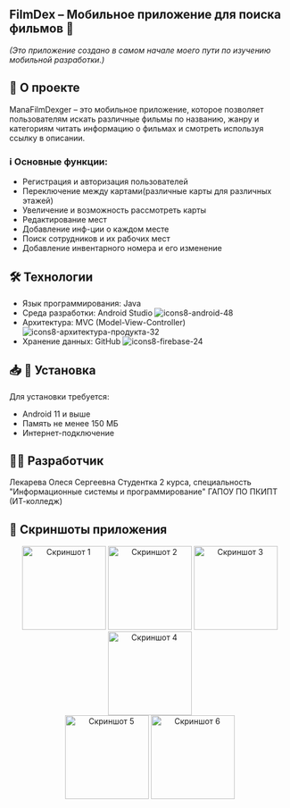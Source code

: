 ## FilmDex – Мобильное приложение для поиска фильмов 📱
*(Это приложение создано в самом начале моего пути по изучению мобильной разработки.)*

## 📌 О проекте
ManaFilmDexger – это мобильное приложение, которое позволяет пользователям искать различные фильмы по названию, жанру и категориям читать информацию о фильмах и смотреть используя ссылку в описании.


### ℹ️ Основные функции:
- Регистрация и авторизация пользователей
- Переключение между картами(различные карты для различных этажей)
- Увеличение и возможность рассмотреть карты
- Редактирование мест
- Добавление инф-ции о каждом месте
- Поиск сотрудников и их рабочих мест
- Добавление инвентарного номера и его изменение

## 🛠 Технологии
- Язык программирования: Java
- Среда разработки: Android Studio ![icons8-android-48](https://github.com/user-attachments/assets/3ed31c38-27b7-4a0f-a5a9-d355f250014a)
- Архитектура: MVC (Model-View-Controller) ![icons8-архитектура-продукта-32](https://github.com/user-attachments/assets/a199d00b-f379-4408-8f30-b051c20f44fa)
- Хранение данных: GitHub ![icons8-firebase-24](https://github.com/user-attachments/assets/eb1eae08-2d26-4d26-a36d-55d70b4914fc)

## 📥 📲 Установка
Для установки требуется:
- Android 11 и выше
- Память не менее 150 МБ
- Интернет-подключение

## 👩‍💻 Разработчик
Лекарева Олеся Сергеевна
Студентка 2 курса, специальность "Информационные системы и программирование"
ГАПОУ ПО ПКИПТ (ИТ-колледж)

## 📲 Скриншоты приложения
<div align="center">
  <img src="https://github.com/user-attachments/assets/ba7beb45-27e8-46fc-8216-2d0132b8efe4" width="150" alt="Скриншот 1">
  <img src="https://github.com/user-attachments/assets/2354dbbb-8453-45f4-91eb-ab095d340968" width="150" alt="Скриншот 2">
  <img src="https://github.com/user-attachments/assets/590f01c6-853c-46f2-a3b6-c1663c43842a" width="150" alt="Скриншот 3">
  <img src="https://github.com/user-attachments/assets/67bfcc28-9997-4b1b-bc32-145827645ff9" width="150" alt="Скриншот 4">
  <br>
  <img src="https://github.com/user-attachments/assets/0eae3848-73dc-4a69-a1fe-e6a0e144ba2f" width="150" alt="Скриншот 5">
  <img src="https://github.com/user-attachments/assets/f0cc0cf7-e4aa-48f3-8500-e971b5880de3" width="150" alt="Скриншот 6">
</div>





